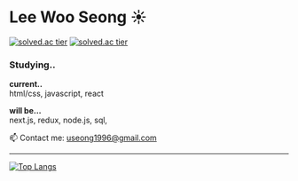 # Lee Woo Seong ☀

[![solved.ac tier](http://mazassumnida.wtf/api/mini/generate_badge?boj={lws1996})](https://solved.ac/{lws1996})
[![solved.ac tier](http://mazassumnida.wtf/api/v2/generate_badge?boj={lws1996})](https://solved.ac/{lws1996})

### Studying..
<strong>current..</strong>
<br>html/css, javascript, react

<strong>will be...</strong>
<br>next.js, redux, node.js, sql, 

📫 Contact me: useong1996@gmail.com

---

[![Top Langs](https://github-readme-stats.vercel.app/api/top-langs/?username=leewooseong&layout=compact)](https://github.com/leewooseong/github-readme-stats)

<!--
https://dillinger.io/ : readme.md 파일의 변화를 바로바로 확인할 수 있는 사이트
-->
